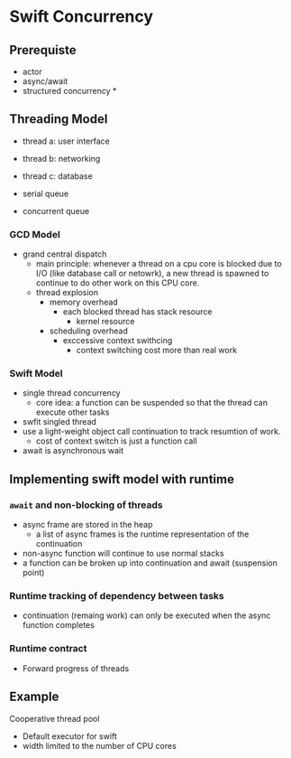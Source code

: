 # Swift Concurrency

## Prerequiste

* actor
* async/await
* structured concurrency
  * 

## Threading Model
  * thread a: user interface
  * thread b: networking
  * thread c: database

* serial queue
* concurrent queue

### GCD Model
* grand central dispatch
  * main principle: whenever a thread on a cpu core is blocked due to I/O (like database call or netowrk), a new thread is spawned to continue to do other work on this CPU core.
  * thread explosion
    * memory overhead
      * each blocked thread has stack resource
        * kernel resource
    * scheduling overhead
      * exccessive context swithcing
        * context switching cost more than real work

### Swift Model
* single thread concurrency
  * core idea: a function can be suspended so that the thread can execute other tasks
* swfit singled thread
* use a light-weight object call continuation to track resumtion of work.
  * cost of context switch is just a function call
* await is asynchronous wait

## Implementing swift model with runtime

### `await` and non-blocking of threads
* async frame are stored in the heap
  * a list of async frames is the runtime representation of the continuation
* non-async function will continue to use normal stacks
* a function can be broken up into continuation and await (suspension point)

### Runtime tracking of dependency between tasks
* continuation (remaing work) can only be executed when the async function completes

### Runtime contract
* Forward progress of threads

## Example

Cooperative thread pool
* Default executor for swift
* width limited to the number of CPU cores